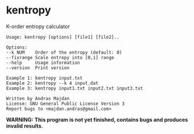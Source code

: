 kentropy
========

K-order entropy calculator

```
Usage: kentropy [options] [file1] [file2]..

Options:
--k NUM    Order of the entropy (default: 0)
--fixrange Scale entropy into [0,1] range
--help     Usage information
--version  Print version

Example 1: kentropy input.txt
Example 2: kentropy --k 4 input.dat
Example 3: kentropy input1.txt input2.txt input3.txt

Written by Andras Majdan
License: GNU General Public License Version 3
Report bugs to <majdan.andras@gmail.com>
```

**WARNING:**
**This program is not yet finished, contains bugs and produces invalid results.**
